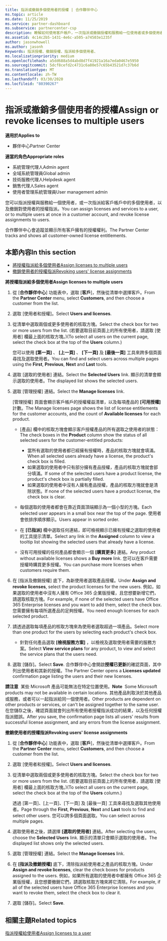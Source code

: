 ```yaml
---
title: 指派或撤銷多個使用者的授權 | 合作夥伴中心
ms.topic: article
ms.date: 11/25/2019
ms.service: partner-dashboard
ms.subservice: partnercenter-csp
description: 瞭解如何使用客戶帳戶，一次指派或撤銷授權和服務給一位使用者或多個使用者。
ms.assetid: 4c14c2b5-1431-4e6c-a505-a74503e1235f
author: jasonwhowell
ms.author: jasonh
Keywords: 指派授權、撤銷授權、指派給多個使用者、
ms.localizationpriority: medium
ms.openlocfilehash: a5dd688a5d4abd8d7f41921a16a7eda0467e5950
ms.sourcegitcommit: 5dcf8cefd2c4731c6a80e57c65b43521d7c37b6d
ms.translationtype: MT
ms.contentlocale: zh-TW
ms.lasthandoff: 03/30/2020
ms.locfileid: "80390267"
---
```

# <a name="assign-or-revoke-licenses-to-multiple-users"></a><span data-ttu-id="4f1c1-104">指派或撤銷多個使用者的授權</span><span class="sxs-lookup"><span data-stu-id="4f1c1-104">Assign or revoke licenses to multiple users</span></span>

<span data-ttu-id="4f1c1-105">**適用於**</span><span class="sxs-lookup"><span data-stu-id="4f1c1-105">**Applies to**</span></span>

- <span data-ttu-id="4f1c1-106">夥伴中心</span><span class="sxs-lookup"><span data-stu-id="4f1c1-106">Partner Center</span></span>

<span data-ttu-id="4f1c1-107">**適當的角色**</span><span class="sxs-lookup"><span data-stu-id="4f1c1-107">**Appropriate roles**</span></span>

- <span data-ttu-id="4f1c1-108">系統管理代理人</span><span class="sxs-lookup"><span data-stu-id="4f1c1-108">Admin agent</span></span>
- <span data-ttu-id="4f1c1-109">全域系統管理員</span><span class="sxs-lookup"><span data-stu-id="4f1c1-109">Global admin</span></span>
- <span data-ttu-id="4f1c1-110">技術服務代理人</span><span class="sxs-lookup"><span data-stu-id="4f1c1-110">Helpdesk agent</span></span>
- <span data-ttu-id="4f1c1-111">銷售代理人</span><span class="sxs-lookup"><span data-stu-id="4f1c1-111">Sales agent</span></span>
- <span data-ttu-id="4f1c1-112">使用者管理系統管理員</span><span class="sxs-lookup"><span data-stu-id="4f1c1-112">User management admin</span></span>

<span data-ttu-id="4f1c1-113">您可以指派授權與服務給一個使用者，或一次指派給客戶帳戶中的多個使用者，以及撤銷對使用者的授權指派。</span><span class="sxs-lookup"><span data-stu-id="4f1c1-113">You can assign licenses and services to a user, or to multiple users at once in a customer account, and revoke license assignments to users.</span></span>

<span data-ttu-id="4f1c1-114">合作夥伴中心會追蹤並顯示所有客戶擁有的授權權利。</span><span class="sxs-lookup"><span data-stu-id="4f1c1-114">The Partner Center tracks and shows all customer-owned license entitlements.</span></span>

## <a name="in-this-section"></a><span data-ttu-id="4f1c1-115">本節內容</span><span class="sxs-lookup"><span data-stu-id="4f1c1-115">In this section</span></span>


- [<span data-ttu-id="4f1c1-116">將授權指派給多個使用者</span><span class="sxs-lookup"><span data-stu-id="4f1c1-116">Assign licenses to multiple users</span></span>](#assign-licenses-to-groups)
- [<span data-ttu-id="4f1c1-117">撤銷使用者的授權指派</span><span class="sxs-lookup"><span data-stu-id="4f1c1-117">Revoking users' license assignments</span></span>](#revoking-licenses)

<a href="" id="assign-licenses-to-groups"></a>
<span data-ttu-id="4f1c1-118">**將授權指派給多個使用者**</span><span class="sxs-lookup"><span data-stu-id="4f1c1-118">**Assign licenses to multiple users**</span></span>

1. <span data-ttu-id="4f1c1-119">從 [**合作夥伴中心**] 功能表中，選取 [**客戶**]，然後從清單中選擇客戶。</span><span class="sxs-lookup"><span data-stu-id="4f1c1-119">From the **Partner Center** menu, select **Customers**, and then choose a customer from the list.</span></span>

2. <span data-ttu-id="4f1c1-120">選取 \[使用者和授權\]。</span><span class="sxs-lookup"><span data-stu-id="4f1c1-120">Select **Users and licenses**.</span></span>

3. <span data-ttu-id="4f1c1-121">從清單中選取兩個或更多使用者的核取方塊。</span><span class="sxs-lookup"><span data-stu-id="4f1c1-121">Select the check box for two or more users from the list.</span></span> <span data-ttu-id="4f1c1-122">(若要選取目前頁面上的所有使用者，請選取 \[使用者\] 欄最上面的核取方塊。)</span><span class="sxs-lookup"><span data-stu-id="4f1c1-122">(To select all users on the current page, select the check box at the top of the **Users** column.)</span></span>

    <span data-ttu-id="4f1c1-123">您可以使用 **\[第一頁\]** 、 **\[上一頁\]** 、 **\[下一頁\]** 及 **\[最後一頁\]** 工具來跨多個頁面尋找及選取使用者。</span><span class="sxs-lookup"><span data-stu-id="4f1c1-123">You can find and select users across multiple pages using the **First**, **Previous**, **Next** and **Last** tools.</span></span>

4. <span data-ttu-id="4f1c1-124">選取 \[選取的使用者\] 連結。</span><span class="sxs-lookup"><span data-stu-id="4f1c1-124">Select the **Selected Users** link.</span></span> <span data-ttu-id="4f1c1-125">顯示的清單會顯示選取的使用者。</span><span class="sxs-lookup"><span data-stu-id="4f1c1-125">The displayed list shows the selected users.</span></span>

5. <span data-ttu-id="4f1c1-126">選取 \[管理授權\] 連結。</span><span class="sxs-lookup"><span data-stu-id="4f1c1-126">Select the **Manage licenses** link.</span></span>

    <span data-ttu-id="4f1c1-127">\[管理授權\] 頁面會顯示客戶帳戶的授權權益清單，以及每項產品的 **\[可用授權\]** 計數。</span><span class="sxs-lookup"><span data-stu-id="4f1c1-127">The Manage licenses page shows the list of license entitlements for the customer accounts, and the count of **Available licenses** for each product.</span></span>

    -   <span data-ttu-id="4f1c1-128">\[產品\] 欄中的核取方塊會顯示客戶授權產品的所有選取之使用者的狀態：</span><span class="sxs-lookup"><span data-stu-id="4f1c1-128">The check boxes in the **Product** column show the status of all selected users for the customer-entitled products:</span></span>

        -   <span data-ttu-id="4f1c1-129">當所有選取的使用者都已經擁有授權時，產品的核取方塊就會填滿。</span><span class="sxs-lookup"><span data-stu-id="4f1c1-129">When all selected users already have a license, the product's check box is filled.</span></span>
        -   <span data-ttu-id="4f1c1-130">如果選取的使用者中只有部分擁有產品授權，產品的核取方塊就會部分填滿。</span><span class="sxs-lookup"><span data-stu-id="4f1c1-130">If some of the selected users have a product license, the product's check box is partially filled.</span></span>
        -   <span data-ttu-id="4f1c1-131">如果選取的使用者中沒有人擁有產品授權，產品的核取方塊就會是清除狀態。</span><span class="sxs-lookup"><span data-stu-id="4f1c1-131">If none of the selected users have a product license, the check box is clear.</span></span>
    -   <span data-ttu-id="4f1c1-132">每個選取的使用者都會在靠近頁面頂端顯示為一個小型的方塊。</span><span class="sxs-lookup"><span data-stu-id="4f1c1-132">Each selected user appears in a small box near the top of the page.</span></span> <span data-ttu-id="4f1c1-133">使用者會依排序順序顯示。</span><span class="sxs-lookup"><span data-stu-id="4f1c1-133">Users appear in sorted order.</span></span>

    -   <span data-ttu-id="4f1c1-134">在 **\[已指派\]** 欄中選取任何連結，即可檢視顯示已擁有授權之選取的使用者的工具提示清單。</span><span class="sxs-lookup"><span data-stu-id="4f1c1-134">Select any link in the **Assigned** column to view a tooltip list showing the selected users that already have a license.</span></span>

    -   <span data-ttu-id="4f1c1-135">沒有可用授權的任何產品都會顯示一個 **\[購買更多\]** 連結。</span><span class="sxs-lookup"><span data-stu-id="4f1c1-135">Any product without available licenses shows a **Buy more** link.</span></span> <span data-ttu-id="4f1c1-136">您可以在客戶需要授權時購買更多授權。</span><span class="sxs-lookup"><span data-stu-id="4f1c1-136">You can purchase more licenses when customers require them.</span></span>

6.  <span data-ttu-id="4f1c1-137">在 \[指派及撤銷授權\] 底下，為新使用者選取產品授權。</span><span class="sxs-lookup"><span data-stu-id="4f1c1-137">Under **Assign and revoke licenses**, select the product licenses for the new users.</span></span> <span data-ttu-id="4f1c1-138">例如，如果選取的使用者中沒有人擁有 Office 365 企業版授權，且您想要新增它們，請選取核取方塊。</span><span class="sxs-lookup"><span data-stu-id="4f1c1-138">For example, if none of the selected users have Office 365 Enterprise licenses and you want to add them, select the check box.</span></span> <span data-ttu-id="4f1c1-139">您需要擁有每項所選產品的足夠授權。</span><span class="sxs-lookup"><span data-stu-id="4f1c1-139">You need enough licenses for each selected product.</span></span>

7. <span data-ttu-id="4f1c1-140">請透過選取每項產品的核取方塊來為使用者選取超過一項產品。</span><span class="sxs-lookup"><span data-stu-id="4f1c1-140">Select more than one product for the users by selecting each product's check box.</span></span>
    -   <span data-ttu-id="4f1c1-141">針對任何產品選取 **\[檢視服務方案\]** ，以檢視及選取使用者需要的服務方案。</span><span class="sxs-lookup"><span data-stu-id="4f1c1-141">Select **View service plans** for any product, to view and select the service plans that the users need.</span></span>

8. <span data-ttu-id="4f1c1-142">選取 [儲存]。</span><span class="sxs-lookup"><span data-stu-id="4f1c1-142">Select **Save**.</span></span> <span data-ttu-id="4f1c1-143">合作夥伴中心會開啟**授權已更新**的確認頁面，其中列出使用者和其新的授權。</span><span class="sxs-lookup"><span data-stu-id="4f1c1-143">The Partner Center opens a **Licenses updated** confirmation page listing the users and their new licenses.</span></span>

<span data-ttu-id="4f1c1-144">**請注意**  某些 Microsoft 產品可能無法在特定位置使用。</span><span class="sxs-lookup"><span data-stu-id="4f1c1-144">**Note**  Some Microsoft products may not be available in certain locations.</span></span> <span data-ttu-id="4f1c1-145">其他產品則取決於其他產品或服務，或者可以一起指派給同一個使用者。</span><span class="sxs-lookup"><span data-stu-id="4f1c1-145">Other products are dependent on other products or services, or can't be assigned together to the same user.</span></span> <span data-ttu-id="4f1c1-146">在您儲存之後，確認頁面就會列出所有使用者授權指派成功的結果，以及任何授權指派錯誤。</span><span class="sxs-lookup"><span data-stu-id="4f1c1-146">After you save, the confirmation page lists all users' results from successful license assignment, and any errors from the license assignment.</span></span>


<a href="" id="revoking-licenses"></a>
<span data-ttu-id="4f1c1-147">**撤銷使用者的授權指派**</span><span class="sxs-lookup"><span data-stu-id="4f1c1-147">**Revoking users' license assignments**</span></span>

1. <span data-ttu-id="4f1c1-148">從 [**合作夥伴中心**] 功能表中，選取 [**客戶**]，然後從清單中選擇客戶。</span><span class="sxs-lookup"><span data-stu-id="4f1c1-148">From the **Partner Center** menu, select **Customers**, and then choose a customer from the list.</span></span>

2. <span data-ttu-id="4f1c1-149">選取 \[使用者和授權\]。</span><span class="sxs-lookup"><span data-stu-id="4f1c1-149">Select **Users and licenses**.</span></span>

3. <span data-ttu-id="4f1c1-150">從清單中選取兩個或更多使用者的核取方塊。</span><span class="sxs-lookup"><span data-stu-id="4f1c1-150">Select the check box for two or more users from the list.</span></span> <span data-ttu-id="4f1c1-151">(若要選取目前頁面上的所有使用者，請選取 \[使用者\] 欄最上面的核取方塊。)</span><span class="sxs-lookup"><span data-stu-id="4f1c1-151">(To select all users on the current page, select the check box at the top of the **Users** column.)</span></span>

    <span data-ttu-id="4f1c1-152">透過 \[第一頁\]、\[上一頁\]、\[下一頁\] 及 \[最後一頁\] 工具來尋找及選取其他使用者。</span><span class="sxs-lookup"><span data-stu-id="4f1c1-152">Page through the **First**, **Previous**, **Next** and **Last** tools to find and select other users.</span></span> <span data-ttu-id="4f1c1-153">您可以跨多個頁面選取。</span><span class="sxs-lookup"><span data-stu-id="4f1c1-153">You can select across multiple pages.</span></span>

4. <span data-ttu-id="4f1c1-154">選取使用者之後，請選擇 **\[選取的使用者\]** 連結。</span><span class="sxs-lookup"><span data-stu-id="4f1c1-154">After selecting the users, choose the **Selected Users** link.</span></span> <span data-ttu-id="4f1c1-155">顯示的清單只會顯示選取的使用者。</span><span class="sxs-lookup"><span data-stu-id="4f1c1-155">The displayed list shows only the selected users.</span></span>

5. <span data-ttu-id="4f1c1-156">選取 \[管理授權\] 連結。</span><span class="sxs-lookup"><span data-stu-id="4f1c1-156">Select the **Manage licenses** link.</span></span>

6. <span data-ttu-id="4f1c1-157">在 **\[指派及撤銷授權\]** 底下，清除指派給使用者之產品的核取方塊。</span><span class="sxs-lookup"><span data-stu-id="4f1c1-157">Under **Assign and revoke licenses**, clear the check boxes for products assigned to the users.</span></span> <span data-ttu-id="4f1c1-158">例如，如果所有選取的使用者中都擁有 Office 365 企業版授權，且您想要撤銷它們，請選取核取方塊來將它清除。</span><span class="sxs-lookup"><span data-stu-id="4f1c1-158">For example, if all of the selected users have Office 365 Enterprise licenses and you want to revoke them, select the check box to clear it.</span></span>

7. <span data-ttu-id="4f1c1-159">選取 [儲存]。</span><span class="sxs-lookup"><span data-stu-id="4f1c1-159">Select **Save**.</span></span>

## <a name="related-topics"></a><span data-ttu-id="4f1c1-160">相關主題</span><span class="sxs-lookup"><span data-stu-id="4f1c1-160">Related topics</span></span>

[<span data-ttu-id="4f1c1-161">指派授權給使用者</span><span class="sxs-lookup"><span data-stu-id="4f1c1-161">Assign licenses to a user</span></span>](assign-licenses-to-users.md)